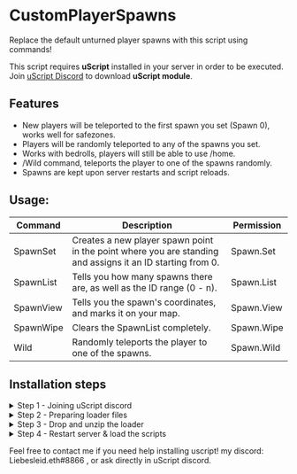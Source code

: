 # CustomPlayerSpawns
Replace the default unturned player spawns with this script using commands!

This script requires **uScript** installed in your server in order to be executed. Join [uScript Discord](https://discord.gg/DukF46FcPQ) to download **uScript module**.

## Features

- New players will be teleported to the first spawn you set (Spawn 0), works well for safezones.
- Players will be randomly teleported to any of the spawns you set.
- Works with bedrolls, players will still be able to use /home.
- /Wild command, teleports the player to one of the spawns randomly.
- Spawns are kept upon server restarts and script reloads.

## Usage:
| Command | Description | Permission |
| --- | --- | --- |
| SpawnSet | Creates a new player spawn point in the point where you are standing and assigns it an ID starting from 0. | Spawn.Set |
| SpawnList | Tells you how many spawns there are, as well as the ID range (0 - n). | Spawn.List |
| SpawnView <ID> | Tells you the spawn's coordinates, and marks it on your map. | Spawn.View |
| SpawnWipe | Clears the SpawnList completely. | Spawn.Wipe | 
| Wild | Randomly teleports the player to one of the spawns. | Spawn.Wild |

## Installation steps
<details><summary>Step 1 - Joining uScript discord</summary>
<p>
  
Join [uScript Discord](https://discord.gg/DukF46FcPQ), once there then head over to #Loader-download channel, download the *"uScript2.zip"* file, and unzip it in your download's folder.

![image](https://user-images.githubusercontent.com/99780369/222036153-a944bd6c-4ebe-4b96-b156-b01962c93997.png)![image](https://user-images.githubusercontent.com/99780369/222036578-98133bd8-d730-4581-bea0-de6c483a66c9.png)
  
</p>
</details>

<details><summary>Step 2 - Preparing loader files</summary>
<p>
  
Go inside ```uScript2 > Modules``` and Zip the uScript.Unturned folder.

![image](https://user-images.githubusercontent.com/99780369/222037211-ef08d89b-b394-4224-9637-b9ee69ed9476.png)
  
</p>
</details>

<details><summary>Step 3 - Drop and unzip the loader</summary>
<p>
  
In your unturned server, head over to "Modules" folder and drag in your uScript.Unturned.zip file, then unarchive it.
![image](https://user-images.githubusercontent.com/99780369/222037499-1c01f109-0e2d-4751-9bc6-711d6b96a87a.png)
After this, it should look something like this:

![image align="center"](https://user-images.githubusercontent.com/99780369/222037673-458d42ef-f9a3-4a55-9be8-a8e1db6b29d2.png)
  
</p>
</details>

<details><summary>Step 4 - Restart server & load the scripts</summary>
<p>
  
Restart your server, and once its done you can find uScript script's directory under ```Servers/unturned/uScript/Scripts```. In this folder is where you have to drop CustomPlayerSpawns.uscript file, or any other uScript scripts that you wish to use.

Aside from **CustomPlayerSpawns.uscript**, you'll also need to drop **Spawns.config** file inside ```Servers/unturned/uScript/Data``` as this will contain and keep your spawnpoints persistent.

Upon doing this, you can now run `/script reload` in console to load them to your server.

![image](https://user-images.githubusercontent.com/99780369/222038879-f8eb75e7-c58b-4fcf-9112-854ad7499d87.png)
  
</p>
</details>

  Feel free to contact me if you need help installing uscript! my discord: Liebesleid.eth#8866 , or ask directly in uScript discord.

